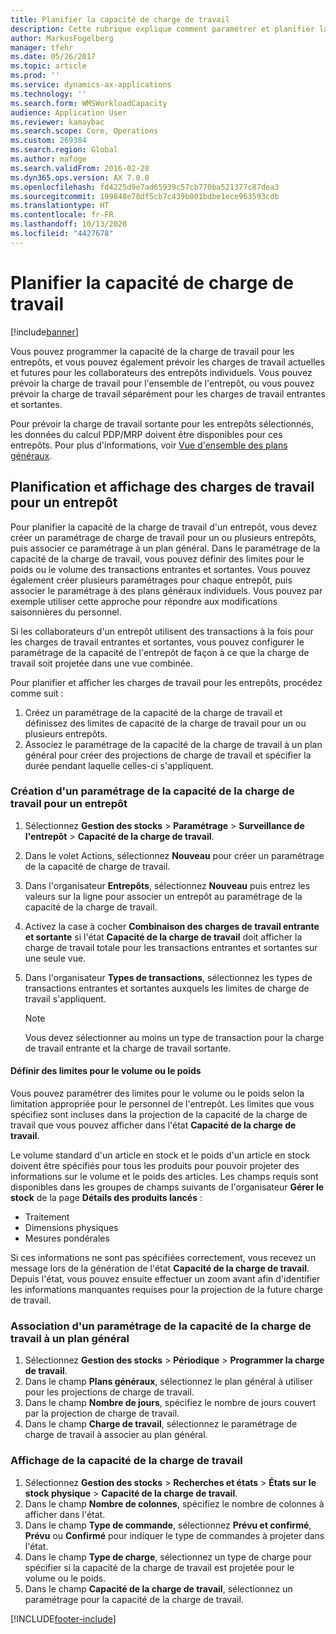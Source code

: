 ```yaml
---
title: Planifier la capacité de charge de travail
description: Cette rubrique explique comment paramétrer et planifier la capacité de charge de travail pour les collaborateurs d'un entrepôt ou pour un entrepôt entier.
author: MarkusFogelberg
manager: tfehr
ms.date: 05/26/2017
ms.topic: article
ms.prod: ''
ms.service: dynamics-ax-applications
ms.technology: ''
ms.search.form: WMSWorkloadCapacity
audience: Application User
ms.reviewer: kamaybac
ms.search.scope: Core, Operations
ms.custom: 269384
ms.search.region: Global
ms.author: mafoge
ms.search.validFrom: 2016-02-28
ms.dyn365.ops.version: AX 7.0.0
ms.openlocfilehash: fd4225d9e7ad65939c57cb770ba521377c87dea3
ms.sourcegitcommit: 199848e78df5cb7c439b001bdbe1ece963593cdb
ms.translationtype: HT
ms.contentlocale: fr-FR
ms.lasthandoff: 10/13/2020
ms.locfileid: "4427678"
---
```

# <a name="schedule-workload-capacity"></a>Planifier la capacité de charge de travail

[!include[banner](../includes/banner.md)]

Vous pouvez programmer la capacité de la charge de travail pour les entrepôts, et vous pouvez également prévoir les charges de travail actuelles et futures pour les collaborateurs des entrepôts individuels. Vous pouvez prévoir la charge de travail pour l'ensemble de l'entrepôt, ou vous pouvez prévoir la charge de travail séparément pour les charges de travail entrantes et sortantes.

Pour prévoir la charge de travail sortante pour les entrepôts sélectionnés, les données du calcul PDP/MRP doivent être disponibles pour ces entrepôts. Pour plus d'informations, voir [Vue d'ensemble des plans généraux](../master-planning/master-plans.md).

## <a name="schedule-and-view-workloads-for-a-warehouse"></a>Planification et affichage des charges de travail pour un entrepôt

Pour planifier la capacité de la charge de travail d'un entrepôt, vous devez créer un paramétrage de charge de travail pour un ou plusieurs entrepôts, puis associer ce paramétrage à un plan général. Dans le paramétrage de la capacité de la charge de travail, vous pouvez définir des limites pour le poids ou le volume des transactions entrantes et sortantes. Vous pouvez également créer plusieurs paramétrages pour chaque entrepôt, puis associer le paramétrage à des plans généraux individuels. Vous pouvez par exemple utiliser cette approche pour répondre aux modifications saisonnières du personnel.

Si les collaborateurs d'un entrepôt utilisent des transactions à la fois pour les charges de travail entrantes et sortantes, vous pouvez configurer le paramétrage de la capacité de l'entrepôt de façon à ce que la charge de travail soit projetée dans une vue combinée.

Pour planifier et afficher les charges de travail pour les entrepôts, procédez comme suit :

1. Créez un paramétrage de la capacité de la charge de travail et définissez des limites de capacité de la charge de travail pour un ou plusieurs entrepôts.
2. Associez le paramétrage de la capacité de la charge de travail à un plan général pour créer des projections de charge de travail et spécifier la durée pendant laquelle celles-ci s'appliquent.

### <a name="create-a-workload-capacity-setup-for-a-warehouse"></a>Création d'un paramétrage de la capacité de la charge de travail pour un entrepôt

1. Sélectionnez **Gestion des stocks** \> **Paramétrage** \> **Surveillance de l'entrepôt** \> **Capacité de la charge de travail**.
2. Dans le volet Actions, sélectionnez **Nouveau** pour créer un paramétrage de la capacité de charge de travail.
3. Dans l'organisateur **Entrepôts**, sélectionnez **Nouveau** puis entrez les valeurs sur la ligne pour associer un entrepôt au paramétrage de la capacité de la charge de travail.
4. Activez la case à cocher **Combinaison des charges de travail entrante et sortante** si l'état **Capacité de la charge de travail** doit afficher la charge de travail totale pour les transactions entrantes et sortantes sur une seule vue.
5. Dans l'organisateur **Types de transactions**, sélectionnez les types de transactions entrantes et sortantes auxquels les limites de charge de travail s'appliquent.

    > [!NOTE]
    > Vous devez sélectionner au moins un type de transaction pour la charge de travail entrante et la charge de travail sortante.

#### <a name="define-limits-for-volume-or-weight"></a>Définir des limites pour le volume ou le poids

Vous pouvez paramétrer des limites pour le volume ou le poids selon la limitation appropriée pour le personnel de l'entrepôt. Les limites que vous spécifiez sont incluses dans la projection de la capacité de la charge de travail que vous pouvez afficher dans l'état **Capacité de la charge de travail**.

Le volume standard d'un article en stock et le poids d'un article en stock doivent être spécifiés pour tous les produits pour pouvoir projeter des informations sur le volume et le poids des articles. Les champs requis sont disponibles dans les groupes de champs suivants de l'organisateur **Gérer le stock** de la page **Détails des produits lancés** :

- Traitement
- Dimensions physiques
- Mesures pondérales

Si ces informations ne sont pas spécifiées correctement, vous recevez un message lors de la génération de l'état **Capacité de la charge de travail**. Depuis l'état, vous pouvez ensuite effectuer un zoom avant afin d'identifier les informations manquantes requises pour la projection de la future charge de travail.

### <a name="associate-a-workload-capacity-setup-with-a-master-plan"></a>Association d'un paramétrage de la capacité de la charge de travail à un plan général

1. Sélectionnez **Gestion des stocks** \> **Périodique** \> **Programmer la charge de travail**.
2. Dans le champ **Plans généraux**, sélectionnez le plan général à utiliser pour les projections de charge de travail.
3. Dans le champ **Nombre de jours**, spécifiez le nombre de jours couvert par la projection de charge de travail.
4. Dans le champ **Charge de travail**, sélectionnez le paramétrage de charge de travail à associer au plan général.

### <a name="view-workload-capacity"></a>Affichage de la capacité de la charge de travail

1. Sélectionnez **Gestion des stocks** \> **Recherches et états** \> **États sur le stock physique** \> **Capacité de la charge de travail**.
2. Dans le champ **Nombre de colonnes**, spécifiez le nombre de colonnes à afficher dans l'état.
3. Dans le champ **Type de commande**, sélectionnez **Prévu et confirmé**, **Prévu** ou **Confirmé** pour indiquer le type de commandes à projeter dans l'état.
4. Dans le champ **Type de charge**, sélectionnez un type de charge pour spécifier si la capacité de la charge de travail est projetée pour le volume ou le poids.
5. Dans le champ **Capacité de la charge de travail**, sélectionnez un paramétrage pour la capacité de la charge de travail.


[!INCLUDE[footer-include](../../includes/footer-banner.md)]